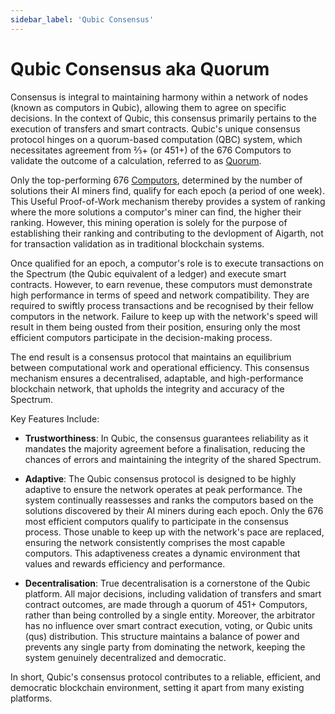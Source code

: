 ```yaml
---
sidebar_label: 'Qubic Consensus'
---
```


# Qubic Consensus aka Quorum

Consensus is integral to maintaining harmony within a network of nodes (known as computors in Qubic), allowing them to agree on specific decisions. In the context of Qubic, this consensus primarily pertains to the execution of transfers and smart contracts. Qubic's unique consensus protocol hinges on a quorum-based computation (QBC) system, which necessitates agreement from ⅔+ (or 451+) of the 676 Computors to validate the outcome of a calculation, referred to as [Quorum](/learn/quorum).

Only the top-performing 676 [Computors](/learn/nodes), determined by the number of solutions their AI miners find, qualify for each epoch (a period of one week). This Useful Proof-of-Work mechanism thereby provides a system of ranking where the more solutions a computor's miner can find, the higher their ranking. However, this mining operation is solely for the purpose of establishing their ranking and contributing to the devlopment of Aigarth, not for transaction validation as in traditional blockchain systems.

Once qualified for an epoch, a computor's role is to execute transactions on the Spectrum (the Qubic equivalent of a ledger) and execute smart contracts. However, to earn revenue, these computors must demonstrate high performance in terms of speed and network compatibility. They are required to swiftly process transactions and be recognised by their fellow computors in the network. Failure to keep up with the network's speed will result in them being ousted from their position, ensuring only the most efficient computors participate in the decision-making process.

The end result is a consensus protocol that maintains an equilibrium between computational work and operational efficiency. This consensus mechanism ensures a decentralised, adaptable, and high-performance blockchain network, that upholds the integrity and accuracy of the Spectrum.

Key Features Include:

- **Trustworthiness**: In Qubic, the consensus guarantees reliability as it mandates the majority agreement before a finalisation, reducing the chances of errors and maintaining the integrity of the shared Spectrum.

- **Adaptive**: The Qubic consensus protocol is designed to be highly adaptive to ensure the network operates at peak performance. The system continually reassesses and ranks the computors based on the solutions discovered by their AI miners during each epoch. Only the 676 most efficient computors qualify to participate in the consensus process. Those unable to keep up with the network's pace are replaced, ensuring the network consistently comprises the most capable computors. This adaptiveness creates a dynamic environment that values and rewards efficiency and performance.

- **Decentralisation**: True decentralisation is a cornerstone of the Qubic platform. All major decisions, including validation of transfers and smart contract outcomes, are made through a quorum of 451+ Computors, rather than being controlled by a single entity. Moreover, the arbitrator has no influence over smart contract execution, voting, or Qubic units (qus) distribution. This structure maintains a balance of power and prevents any single party from dominating the network, keeping the system genuinely decentralized and democratic.

In short, Qubic's consensus protocol contributes to a reliable, efficient, and democratic blockchain environment, setting it apart from many existing platforms.
